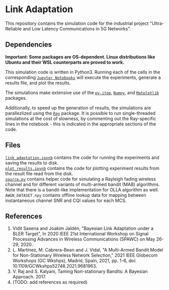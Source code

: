 # Link Adaptation
This repository contains the simulation code for the industrial project "Ultra-Reliable and Low Latency Communications in 5G Networks".

## Dependencies

**Important: Some packages are OS-dependent. Linux distributions like Ubuntu and their WSL counterparts are proved to work.**

This simulation code is written in Python3. Running each of the cells in the corresponding [`Jupyter Notebooks`](https://github.com/jupyter/notebook) will execute the experiments, generate a results file, and plot the results.

The simulations make extensive use of the [`py-itpp`](https://github.com/vidits-kth/py-itpp), [`Numpy`](https://github.com/numpy/numpy), and [`Matplotlib`](https://github.com/matplotlib/matplotlib) packages.

Additionally, to speed up the generation of results, the simulations are parallezlized using the [`Ray`](http://ray.readthedocs.io/en/latest/index.html) package. It is possible to run single-threaded simulations at the cost of slowness, by commenting out the Ray-specific lines in the notebook - this is indicated in the appropriate sections of the code.

## Files  
[`link_adaptation.ipynb`](/link_adaptation.ipynb) contains the code for running the experiments and saving the results to disk.  
[`plot_results.ipynb`](/plot_results.ipynb) contains the code for plotting experiment results from the result file read from the disk.  
[`source.py`](/source.py) contains helper code for simulating a Rayleigh fading wireless channel and for different variants of multi-armed bandit (MAB) algorithms. Note that there is a bandit-like implementation for OLLA algorithm as well.
`AWGN_DATASET.npy` contains offline lookup data for mapping between instantaneous channel SNR and CQI values for each MCS.  

## References
1. Vidit Saxena and Joakim Jaldén, "Bayesian Link Adaptation under a BLER Target", In 2020 IEEE 21st International Workshop on Signal Processing Advances in Wireless Communications (SPAWC) on May 26-29, 2020.
2. L. Martínez, M. Cabrera-Bean and J. Vidal, "A Multi-Armed Bandit Model for Non-Stationary Wireless Network Selection," 2021 IEEE Globecom Workshops (GC Wkshps), Madrid, Spain, 2021, pp. 1-6, doi: 10.1109/GCWkshps52748.2021.9681963.
3. V. Raj and S. Kalyani, Taming Non-stationary Bandits: A Bayesian Approach. 2017.
4. (TODO: add references as required)
